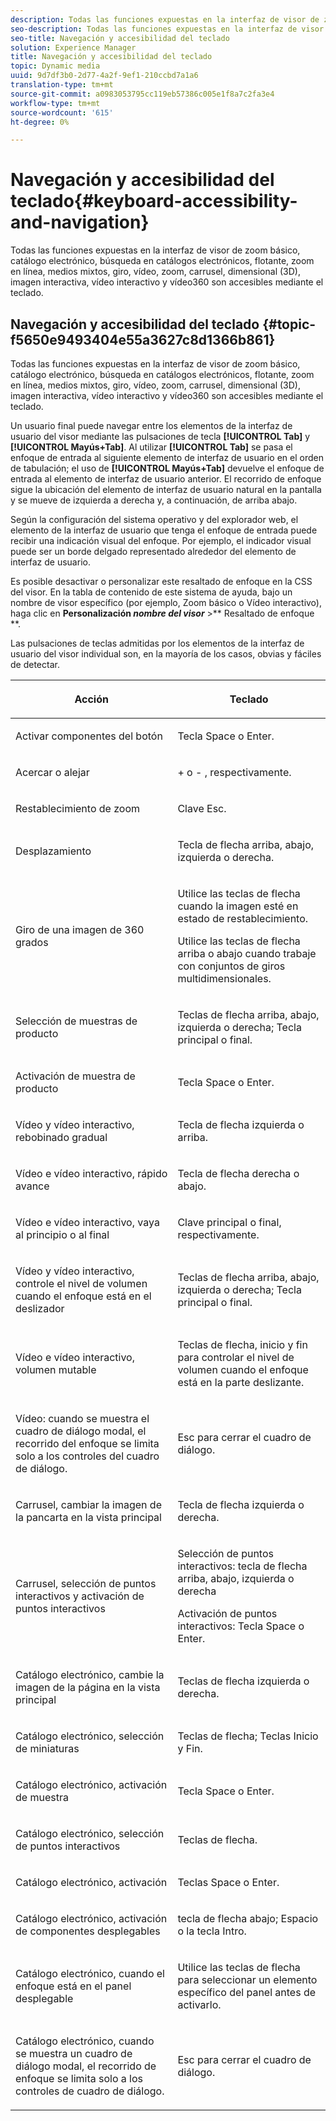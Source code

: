 ```yaml
---
description: Todas las funciones expuestas en la interfaz de visor de zoom básico, catálogo electrónico, búsqueda en catálogos electrónicos, flotante, zoom en línea, medios mixtos, giro, vídeo, zoom, dimensión (3D), carrusel, imagen interactiva, vídeo interactivo y vídeo360 son accesibles mediante el teclado.
seo-description: Todas las funciones expuestas en la interfaz de visor de zoom básico, catálogo electrónico, búsqueda en catálogos electrónicos, flotante, zoom en línea, medios mixtos, giro, vídeo, zoom, dimensión (3D), carrusel, imagen interactiva, vídeo interactivo y vídeo360 son accesibles mediante el teclado.
seo-title: Navegación y accesibilidad del teclado
solution: Experience Manager
title: Navegación y accesibilidad del teclado
topic: Dynamic media
uuid: 9d7df3b0-2d77-4a2f-9ef1-210ccbd7a1a6
translation-type: tm+mt
source-git-commit: a0983053795cc119eb57386c005e1f8a7c2fa3e4
workflow-type: tm+mt
source-wordcount: '615'
ht-degree: 0%

---
```



# Navegación y accesibilidad del teclado{#keyboard-accessibility-and-navigation}

Todas las funciones expuestas en la interfaz de visor de zoom básico, catálogo electrónico, búsqueda en catálogos electrónicos, flotante, zoom en línea, medios mixtos, giro, vídeo, zoom, carrusel, dimensional (3D), imagen interactiva, vídeo interactivo y vídeo360 son accesibles mediante el teclado.

<!-- Updated June 1, 2020 from https://wiki.corp.adobe.com/pages/viewpage.action?spaceKey=scene7qa&title=s7Viewers%2C+S7SDK%2C+S7OnDemand+Release+Notes - Contact is Sasha -->

## Navegación y accesibilidad del teclado {#topic-f5650e9493404e55a3627c8d1366b861}

Todas las funciones expuestas en la interfaz de visor de zoom básico, catálogo electrónico, búsqueda en catálogos electrónicos, flotante, zoom en línea, medios mixtos, giro, vídeo, zoom, carrusel, dimensional (3D), imagen interactiva, vídeo interactivo y vídeo360 son accesibles mediante el teclado.

Un usuario final puede navegar entre los elementos de la interfaz de usuario del visor mediante las pulsaciones de tecla **[!UICONTROL Tab]** y **[!UICONTROL Mayús+Tab]**. Al utilizar **[!UICONTROL Tab]** se pasa el enfoque de entrada al siguiente elemento de interfaz de usuario en el orden de tabulación; el uso de **[!UICONTROL Mayús+Tab]** devuelve el enfoque de entrada al elemento de interfaz de usuario anterior. El recorrido de enfoque sigue la ubicación del elemento de interfaz de usuario natural en la pantalla y se mueve de izquierda a derecha y, a continuación, de arriba abajo.

Según la configuración del sistema operativo y del explorador web, el elemento de la interfaz de usuario que tenga el enfoque de entrada puede recibir una indicación visual del enfoque. Por ejemplo, el indicador visual puede ser un borde delgado representado alrededor del elemento de interfaz de usuario.

Es posible desactivar o personalizar este resaltado de enfoque en la CSS del visor. En la tabla de contenido de este sistema de ayuda, bajo un nombre de visor específico (por ejemplo, Zoom básico o Vídeo interactivo), haga clic en **Personalización *nombre del visor*** >** Resaltado de enfoque **.

Las pulsaciones de teclas admitidas por los elementos de la interfaz de usuario del visor individual son, en la mayoría de los casos, obvias y fáciles de detectar.

<table id="table_8C49100412224324BF1DBF7FDFDCCBF8"> 
 <thead> 
  <tr> 
   <th colname="col1" class="entry"> <p>Acción </p> </th> 
   <th colname="col2" class="entry"> <p>Teclado </p> </th> 
  </tr> 
 </thead>
 <tbody> 
  <tr> 
   <td colname="col1"> <p>Activar componentes del botón </p> </td> 
   <td colname="col2"> <p>Tecla Space o Enter. </p> </td> 
  </tr> 
  <tr> 
   <td colname="col1"> <p>Acercar o alejar </p> </td> 
   <td colname="col2"> <p> <span class="uicontrol"> +  </span> o  <span class="uicontrol"> -  </span>, respectivamente. </p> </td> 
  </tr> 
  <tr> 
   <td colname="col1"> <p>Restablecimiento de zoom </p> </td> 
   <td colname="col2"> <p>Clave Esc. </p> </td> 
  </tr> 
  <tr> 
   <td colname="col1"> <p>Desplazamiento </p> </td> 
   <td colname="col2"> <p>Tecla de flecha arriba, abajo, izquierda o derecha. </p> </td> 
  </tr> 
  <tr> 
   <td colname="col1"> <p>Giro de una imagen de 360 grados </p> </td> 
   <td colname="col2"> <p>Utilice las teclas de flecha cuando la imagen esté en estado de restablecimiento. </p> <p>Utilice las teclas de flecha arriba o abajo cuando trabaje con conjuntos de giros multidimensionales. </p> </td> 
  </tr> 
  <tr> 
   <td colname="col1"> <p>Selección de muestras de producto </p> </td> 
   <td colname="col2"> <p>Teclas de flecha arriba, abajo, izquierda o derecha; Tecla principal o final. </p> </td> 
  </tr> 
  <tr> 
   <td colname="col1"> <p>Activación de muestra de producto </p> </td> 
   <td colname="col2"> <p>Tecla Space o Enter. </p> </td> 
  </tr> 
  <tr> 
   <td colname="col1"> <p>Vídeo y vídeo interactivo, rebobinado gradual </p> </td> 
   <td colname="col2"> <p>Tecla de flecha izquierda o arriba. </p> </td> 
  </tr> 
  <tr> 
   <td colname="col1"> <p>Vídeo e vídeo interactivo, rápido avance </p> </td> 
   <td colname="col2"> <p>Tecla de flecha derecha o abajo. </p> </td> 
  </tr> 
  <tr> 
   <td colname="col1"> <p>Vídeo e vídeo interactivo, vaya al principio o al final </p> </td> 
   <td colname="col2"> <p>Clave principal o final, respectivamente. </p> </td> 
  </tr> 
  <tr> 
   <td colname="col1"> <p>Vídeo y vídeo interactivo, controle el nivel de volumen cuando el enfoque está en el deslizador </p> </td> 
   <td colname="col2"> <p>Teclas de flecha arriba, abajo, izquierda o derecha; Tecla principal o final. </p> </td> 
  </tr> 
  <tr> 
   <td colname="col1"> <p>Vídeo e vídeo interactivo, volumen mutable </p> </td> 
   <td colname="col2"> <p>Teclas de flecha, inicio y fin para controlar el nivel de volumen cuando el enfoque está en la parte deslizante. </p> </td> 
  </tr> 
  <tr> 
   <td colname="col1"> <p>Vídeo: cuando se muestra el cuadro de diálogo modal, el recorrido del enfoque se limita solo a los controles del cuadro de diálogo. </p> </td> 
   <td colname="col2"> <p>Esc para cerrar el cuadro de diálogo. </p> </td> 
  </tr> 
  <tr> 
   <td colname="col1"> <p>Carrusel, cambiar la imagen de la pancarta en la vista principal </p> </td> 
   <td colname="col2"> <p>Tecla de flecha izquierda o derecha. </p> </td> 
  </tr> 
  <tr> 
   <td colname="col1"> <p>Carrusel, selección de puntos interactivos y activación de puntos interactivos </p> </td> 
   <td colname="col2"> <p>Selección de puntos interactivos: tecla de flecha arriba, abajo, izquierda o derecha </p> <p>Activación de puntos interactivos: Tecla Space o Enter. </p> </td> 
  </tr> 
  <tr> 
   <td colname="col1"> <p>Catálogo electrónico, cambie la imagen de la página en la vista principal </p> </td> 
   <td colname="col2"> <p> Teclas de flecha izquierda o derecha. </p> </td> 
  </tr> 
  <tr> 
   <td colname="col1"> <p>Catálogo electrónico, selección de miniaturas </p> </td> 
   <td colname="col2"> <p>Teclas de flecha; Teclas Inicio y Fin. </p> </td> 
  </tr> 
  <tr> 
   <td colname="col1"> <p>Catálogo electrónico, activación de muestra </p> </td> 
   <td colname="col2"> <p>Tecla Space o Enter. </p> </td> 
  </tr> 
  <tr> 
   <td colname="col1"> <p>Catálogo electrónico, selección de puntos interactivos </p> </td> 
   <td colname="col2"> <p>Teclas de flecha. </p> </td> 
  </tr> 
  <tr> 
   <td colname="col1"> <p>Catálogo electrónico, activación </p> </td> 
   <td colname="col2"> <p>Teclas Space o Enter. </p> </td> 
  </tr> 
  <tr> 
   <td colname="col1"> <p>Catálogo electrónico, activación de componentes desplegables </p> </td> 
   <td colname="col2"> <p> tecla de flecha abajo; Espacio o la tecla Intro. </p> </td> 
  </tr> 
  <tr> 
   <td colname="col1"> <p>Catálogo electrónico, cuando el enfoque está en el panel desplegable </p> </td> 
   <td colname="col2"> <p>Utilice las teclas de flecha para seleccionar un elemento específico del panel antes de activarlo. </p> </td> 
  </tr> 
  <tr> 
   <td colname="col1"> <p>Catálogo electrónico, cuando se muestra un cuadro de diálogo modal, el recorrido de enfoque se limita solo a los controles de cuadro de diálogo. </p> </td> 
   <td colname="col2"> <p>Esc para cerrar el cuadro de diálogo. </p> </td> 
  </tr> 
 </tbody> 
</table>

